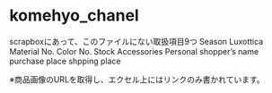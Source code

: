 # komehyo_chanel

scrapboxにあって、このファイルにない取扱項目9つ
  Season
  Luxottica
  Material No.
  Color No.
  Stock
  Accessories
  Personal shopper’s name
  purchase place
  shpping place

 ※商品画像のURLを取得し、エクセル上にはリンクのみ書かれています。
